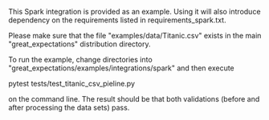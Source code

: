 This Spark integration is provided as an example. Using it will also introduce dependency on the requirements listed in
requirements_spark.txt.

Please make sure that the file "examples/data/Titanic.csv" exists in the main "great_expectations" distribution
directory.

To run the example, change directories into "great_expectations/examples/integrations/spark" and then execute

pytest tests/test_titanic_csv_pieline.py

on the command line.  The result should be that both validations (before and after processing the data sets) pass.
